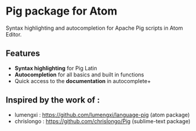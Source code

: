 # Pig package for Atom

Syntax highlighting and autocompletion for Apache Pig scripts in Atom Editor.

## Features
 - **Syntax highlighting** for Pig Latin
 - **Autocompletion** for all basics and built in functions
 - Quick access to the **documentation** in autocomplete+


## Inspired by the work of :

- lumengxi : https://github.com/lumengxi/language-pig (atom package)
- chrislongo : https://github.com/chrislongo/Pig (sublime-text package)
